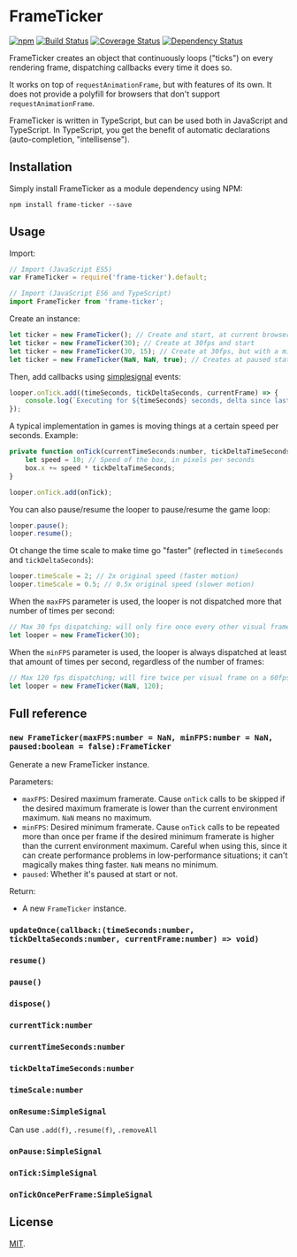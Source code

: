 # FrameTicker

[![npm](https://img.shields.io/npm/v/frame-ticker.svg)](https://www.npmjs.com/package/frame-ticker)
[![Build Status](https://travis-ci.org/zeh/frame-ticker.svg?branch=master)](https://travis-ci.org/zeh/frame-ticker)
[![Coverage Status](https://coveralls.io/repos/github/zeh/frame-ticker/badge.svg?branch=master)](https://coveralls.io/github/zeh/frame-ticker?branch=master)
[![Dependency Status](https://david-dm.org/zeh/frame-ticker.svg)](https://david-dm.org/zeh/frame-ticker)

FrameTicker creates an object that continuously loops ("ticks") on every rendering frame, dispatching callbacks every time it does so.

It works on top of `requestAnimationFrame`, but with features of its own. It does not provide a polyfill for browsers that don't support `requestAnimationFrame`.

FrameTicker is written in TypeScript, but can be used both in JavaScript and TypeScript. In TypeScript, you get the benefit of automatic declarations (auto-completion, "intellisense").

## Installation

Simply install FrameTicker as a module dependency using NPM:

```shell
npm install frame-ticker --save
```

## Usage

Import:

```javascript
// Import (JavaScript ES5)
var FrameTicker = require('frame-ticker').default;

// Import (JavaScript ES6 and TypeScript)
import FrameTicker from 'frame-ticker';
```

Create an instance:

```javascript
let ticker = new FrameTicker(); // Create and start, at current browser FPS (60)
let ticker = new FrameTicker(30); // Create at 30fps and start
let ticker = new FrameTicker(30, 15); // Create at 30fps, but with a minimum of 15 calls per second, and start
let ticker = new FrameTicker(NaN, NaN, true); // Creates at paused state
```

Then, add callbacks using [simplesignal](https://www.npmjs.com/package/simplesignal) events:

```javascript
looper.onTick.add((timeSeconds, tickDeltaSeconds, currentFrame) => {
	console.log(`Executing for ${timeSeconds} seconds, delta since last tick is ${tickDeltaSeconds}, current frame is ${currentFrame}.`);
});
```

A typical implementation in games is moving things at a certain speed per seconds. Example:

```javascript
private function onTick(currentTimeSeconds:number, tickDeltaTimeSeconds:number, currentTick:number):void {
    let speed = 10; // Speed of the box, in pixels per seconds
    box.x += speed * tickDeltaTimeSeconds;
}

looper.onTick.add(onTick);
```

You can also pause/resume the looper to pause/resume the game loop:

```typescript
looper.pause();
looper.resume();
```

Ot change the time scale to make time go "faster" (reflected in `timeSeconds` and `tickDeltaSeconds`):

```typescript
looper.timeScale = 2; // 2x original speed (faster motion)
looper.timeScale = 0.5; // 0.5x original speed (slower motion)
```

When the `maxFPS` parameter is used, the looper is not dispatched more that number of times per second:

```typescript
// Max 30 fps dispatching; will only fire once every other visual frame on a 60fps browser
let looper = new FrameTicker(30);
```

When the `minFPS` parameter is used, the looper is always dispatched at least that amount of times per second, regardless of the number of frames:

```typescript
// Max 120 fps dispatching; will fire twice per visual frame on a 60fps browser
let looper = new FrameTicker(NaN, 120);
```

## Full reference

### `new FrameTicker(maxFPS:number = NaN, minFPS:number = NaN, paused:boolean = false):FrameTicker`

Generate a new FrameTicker instance.

Parameters:

* `maxFPS`: Desired maximum framerate. Cause `onTick` calls to be skipped if the desired maximum framerate is lower than the current environment maximum. `NaN` means no maximum.
* `minFPS`: Desired minimum framerate. Cause `onTick` calls to be repeated more than once per frame if the desired minimum framerate is higher than the current environment maximum. Careful when using this, since it can create performance problems in low-performance situations; it can't magically makes thing faster. `NaN` means no minimum.
* `paused`: Whether it's paused at start or not.

Return:

* A new `FrameTicker` instance.


### `updateOnce(callback:(timeSeconds:number, tickDeltaSeconds:number, currentFrame:number) => void)`

### `resume()`
### `pause()`
### `dispose()`
### `currentTick:number`
### `currentTimeSeconds:number`
### `tickDeltaTimeSeconds:number`
### `timeScale:number`
### `onResume:SimpleSignal`

Can use `.add(f)`, `.resume(f)`, `.removeAll`

### `onPause:SimpleSignal`
### `onTick:SimpleSignal`
### `onTickOncePerFrame:SimpleSignal`



## License

[MIT](LICENSE.md).